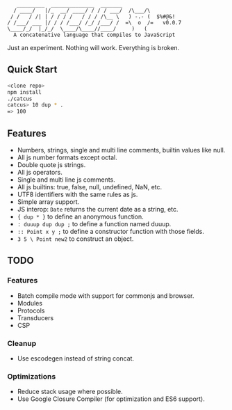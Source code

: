 ```
   _________  ______________  _______
  / ____/   |/_  __/ ____/ / / / ___/  /\___/\
 / /   / /| | / / / /   / / / /\__ \   ) -.- (  $%#@&!
/ /___/ ___ |/ / / /___/ /_/ /___/ /  =\  o  /=   v0.0.7
\____/_/  |_/_/  \____/\____//____/     )   (
  A concatenative language that compiles to JavaScript
```

Just an experiment. Nothing will work. Everything is broken.

## Quick Start

```bash
<clone repo>
npm install
./catcus
catcus> 10 dup * .
=> 100
```

## Features

* Numbers, strings, single and multi line comments, builtin values like null.
* All js number formats except octal.
* Double quote js strings.
* All js operators.
* Single and multi line js comments.
* All js builtins: true, false, null, undefined, NaN, etc.
* UTF8 identifiers with the same rules as js.
* Simple array support.
* JS interop: `Date` returns the current date as a string, etc.
* `{ dup * }` to define an anonymous function.
* `: duuup dup dup ;` to define a function named duuup.
* `:: Point x y ;` to define a constructor function with those fields.
* `3 5 \ Point new2` to construct an object.

## TODO

### Features

* Batch compile mode with support for commonjs and browser.
* Modules
* Protocols
* Transducers
* CSP

### Cleanup

* Use escodegen instead of string concat.

### Optimizations

* Reduce stack usage where possible.
* Use Google Closure Compiler (for optimization and ES6 support).
